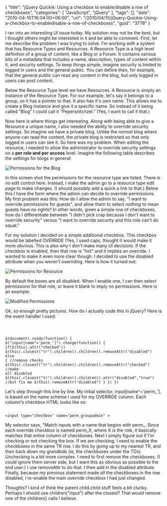 {
	"title": "jQuery Quickie: Using a checkbox to enable/disable a row of checkboxes",
	"categories": [
		"JavaScript",
		"jQuery"
	],
	"tags": [],
	"date": "2010-04-10T16:04:00+06:00",
	"url": "/2010/04/10/jQuery-Quickie-Using-a-checkbox-to-enabledisable-a-row-of-checkboxes",
	"guid": "3778"
}

I ran into an interesting UI issue today. My solution may not be the best, but I thought others might be interested in it and be able to comment. First, let me describe the problem I was trying to solve. I'm working with a system that has Resource Types and Resources. A Resource Type is a high level definition of a group of content, like a Blog or a Forum. It contains various bits of a metadata that includes a name, description, types of content within it, and security settings. To keep things simple, imagine security is limited to logged in users and the general public. You can define then, for example, that the general public can read any content in the blog, but only logged in users can post content.
<!--more-->
<p>

Below the Resource Type level we have Resources. A Resource is simply an instance of the Resource Type. For our example, let's say it belongs to a group, so it has a pointer to that. It also has it's own name. This allows me to create a Blog instance and give it a specific name. So instead of it being called "Blog" I could call it "Pepersnitchzel." (Yes, I want to call it that.) 

<p>

Now here is where things get interesting. Along with being able to give a Resource a unique name, I also needed the ability to override security settings. So imagine we have a private blog. Unlike the normal blog where anyone can read the content, the private blog is restricted so that only logged in users can see it. So here was my problem. When editing the resource, I needed to allow the administrator to override security settings on a <b>per role and per access</b> level. Imagine the following table describes the settings for blogs in general:

<p>

<img src="http://www.raymondcamden.com/images/Screen shot 2010-04-10 at 2.53.04 PM.png" title="Permissions for the Blog" />

<p>

In this screen shot the permissions for the resource type are listed. There is no edit control here. Instead, I make the admin go to a resource type edit page to make changes. (I should possibly add a quick a link to that.) Below this I have the form where the admin can decide to override permissions. My first problem was this: How do I allow the admin to say, "I want to override permissions for guests", and allow them to select <i>nothing</i> to mean guests have no rights? In other words, given a simple row of checkboxes, how do I differentiate between "I didn't pick crap because I don't want to override security" versus "I want to override security and this role can't do squat."

<p>

For my solution I decided on a simple additional checkbox. This checkbox would be labelled OVERRIDE (Yes, I used caps, thought it would make it more obvious. This is also why I don't make many UI decision). If the checkbox is enabled, then that row is "hot" and it implies an override. I wanted to make it even more clear though. I decided to use the disabled attribute when you weren't overriding. Here is how it turned out:

<p>

<img src="http://www.coldfusionjedi.com/images/Screen shot 2010-04-10 at 3.02.31 PM.png" title="Permissions for Resource" />

<p>

By default the boxes are all disabled. When I enable one, I can then select permissions for that role, or leave it blank to imply no permissions. Here is an example:

<p>

<img src="http://www.coldfusionjedi.com/images/Screen shot 2010-04-10 at 3.03.40 PM.png" title="Modified Permissions" />

<p>

Ok, so enough pretty pictures. How do I actually code this in jQuery? Here is the event handler I used:

<p>

<code>

$(document).ready(function() {
	$("input[name^='perm_']").change(function() {
		if($(this).attr("checked")) $(this).closest("tr").children().children().removeAttr("disabled")
		else { 
			//remove checks
			$(this).closest("tr").children().children().removeAttr("checked")
			//make all disabled
			$(this).closest("tr").children().children().attr("disabled","true")
			//but fix me
			$(this).removeAttr("disabled")
		}
	})
})
</code>

<p>

Let's step through this line by line. My initial selector, input[name^='perm_'], is based on the name scheme I used for my OVERRIDE column. Each column's checkbox HTML looks like so:

<code>
&lt;input type="checkbox" name="perm_groupadmin" &gt;
</code>

<p>

My selector says, "Match inputs with a name that begins with perm_. Since each override checkbox is named perm_X, where X is the role, it basically matches that entire column of checkboxes. Next I simply figure out if I'm checking or not checking the box. If we are checking, I need to enable the checkboxes in the same TR row. I do this by going up to my nearest TR, and then back down my grandkids (ie, the checkboxes under the TDs). Unchecking is a bit more complex. I need to first remove the checkboxes. (I could ignore them server side, but I want this as obvious as possible to the end user.) I use removeAttr to do that. I then add in the disabled attribute. Finally, because my previous statement made <i>all</i> the checkboxes in the row disabled, I re-enable the main override checkbox I had just changed.

<p>

Thoughts? I kind of think the parent.child.child stuff feels a bit clunky. Perhaps I should use children("input") after the closest? That would remove one of the children() calls I believe.